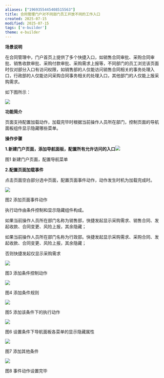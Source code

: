 ```yaml
---
aliases: ["1969355445408515563"]
title: 合同管理门户对不同部门员工开放不同的工作入口
created: 2025-07-15
modified: 2025-07-15
tags: ['e-builder']
theme: e-builder
---
```


**场景说明**

在合同管理中，门户首页上提供了多个快捷入口，如销售合同审批、采购合同审批、销售收款审批、采购付款审批、采购需求上报等，不同部门的员工浏览该页面时仅对部分入口有访问权限，如销售部的人仅能访问销售合同相关的事务处理入口，行政部的人仅能访问采购合同事务相关的处理入口，其他部门的人仅能上报采购需求。

如下图所示：

![](ec290e555592376772093b34dc4abedd.jpg)

**功能简介**

页面支持配置加载动作，加载完毕时根据当前操作人员所在部门，控制页面的导航面板组件显示隐藏哪些菜单。

**操作步骤**

**1.新建门户页面，添加导航面板，配置所有允许访问的入口**![](f15da4d5222a763473d4cbcad794eeab.jpg)

图1 新建门户页面，配置导航菜单

**2.配置页面加载事件**

点击页面空白部分选中页面，配置页面事件动作，动作发生时机为加载完成时。

![](927fdfe67733b3b90cd30c985da67c7d.jpg)

图2 添加页面事件动作

执行动作由条件控制和显示隐藏组件构成。

如果当前操作人员所在部门名称为销售部，快捷发起显示采购需求、销售合同、发起收款、合同变更、风险上报，其余隐藏；

如果当前操作人员所在部门名称为行政部。快捷发起显示采购需求、采购合同、发起收款、合同变更、风险上报，其余隐藏；

否则快捷发起仅显示采购需求

![](ec21251f1c94ed36c73a3a683e1205c4.jpg)

图3 添加条件控制动作

![](786beb587c5178488a0fc0588e46f2d2.jpg)

图4 添加条件规则

![](1b4298f6f5c3578961e4244d959c2cf5.jpg)

图5 添加该条件下的执行动作

![](029101109499a13947aceaacdf5ffde7.jpg)

图6 设置条件下导航面板各菜单的显示隐藏属性

![](c73f3d07eab108f7ea0d83aa48378c8d.jpg)

图7 添加其他条件

![](7dcfc9de8c295ab22ccb0ab6150e420a.jpg)

图8 事件动作设置完毕